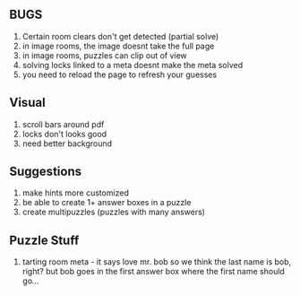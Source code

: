 ## BUGS
1. Certain room clears don't get detected (partial solve)
2. in image rooms, the image doesnt take the full page
3. in image rooms, puzzles can clip out of view
4. solving locks linked to a meta doesnt make the meta solved
5. you need to reload the page to refresh your guesses

## Visual
1. scroll bars around pdf
2. locks don't looks good
3. need better background

## Suggestions
1. make hints more customized
2. be able to create 1+ answer boxes in a puzzle
3. create multipuzzles (puzzles with many answers)

## Puzzle Stuff
1. tarting room meta - it says love mr. bob so we think the last name is bob, right? but bob goes in the first answer box where the first name should go...